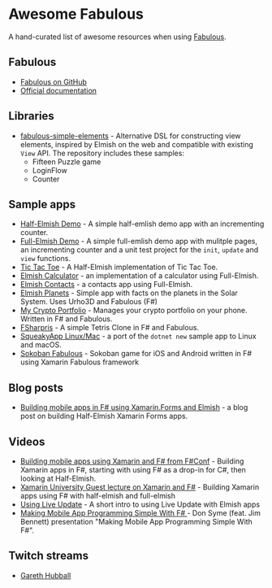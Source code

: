 # Awesome Fabulous

A hand-curated list of awesome resources when using [Fabulous](https://github.com/fsprojects/Fabulous).

## Fabulous

* [Fabulous on GitHub](https://github.com/fsprojects/Fabulous)
* [Official documentation](https://fsprojects.github.io/Fabulous/)

## Libraries 

* [fabulous-simple-elements](https://github.com/Zaid-Ajaj/fabulous-simple-elements) - Alternative DSL for constructing view elements, inspired by Elmish on the web and compatible with existing `View` API. The repository includes these samples:
  - Fifteen Puzzle game
  - LoginFlow 
  - Counter

## Sample apps

* [Half-Elmish Demo](https://github.com/jimbobbennett/HalfElmishDemo) - A simple half-emlish demo app with an incrementing counter.
* [Full-Elmish Demo](https://github.com/jimbobbennett/FullElmishDemo) - A simple full-emlish demo app with mulitple pages, an incrementing counter and a unit test project for the `init`, `update` and `view` functions.
* [Tic Tac Toe](https://github.com/jimbobbennett/TicTacToe) - A Half-Elmish implementation of Tic Tac Toe.
* [Elmish Calculator](https://github.com/nosami/Elmish.Calculator) - an implementation of a calculator using Full-Elmish.
* [Elmish Contacts](https://github.com/TimLariviere/ElmishContacts) - a contacts app using Full-Elmish.
* [Elmish Planets](https://github.com/TimLariviere/ElmishPlanets) - Simple app with facts on the planets in the Solar System. Uses Urho3D and Fabulous (F#)
* [My Crypto Portfolio](https://github.com/DieselMeister/MyCryptoPortfolio) - Manages your crypto portfolio on your phone. Written in F# and Fabulous.
* [FSharpris](https://github.com/DieselMeister/FSharpris) - A simple Tetris Clone in F# and Fabulous.
* [SqueakyApp Linux/Mac](https://github.com/jimbobbennett/SqueakyAppLinuxAndMac) - a port of the `dotnet new` sample app to Linux and macOS.
* [Sokoban Fabulous](https://github.com/nosami/SokobanFabulous) - Sokoban game for iOS and Android written in F# using Xamarin Fabulous framework

## Blog posts

* [Building mobile apps in F# using Xamarin.Forms and Elmish](https://www.jimbobbennett.io/building-mobile-apps-in-f-using-xamarin-forms-and-elmish/) - a blog post on building Half-Elmish Xamarin Forms apps.

## Videos

* [Building mobile apps using Xamarin and F# from F#Conf](https://channel9.msdn.com/Events/FSharp-Events/fsharpConf-2018/05) - Building Xamarin apps in F#, starting with using F# as a drop-in for C#, then looking at Half-Elmish.
* [Xamarin University Guest lecture on Xamarin and F#](https://www.youtube.com/watch?v=si9YdWhbwSI) - Building Xamarin apps using F# with half-elmish and full-elmish
* [Using Live Update](https://youtu.be/9IaYI96mJzQ) - A short intro to using Live Update with Elmish apps
* [Making Mobile App Programming Simple With F#
](https://www.youtube.com/watch?v=bEO7bl79uAM) - Don Syme (feat. Jim Bennett) presentation "Making Mobile App Programming Simple With F#".

## Twitch streams

* [Gareth Hubball](https://www.twitch.tv/garethhubball/videos/all)
